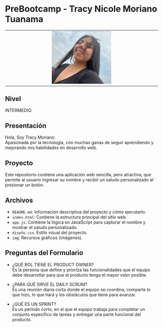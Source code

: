 # PreBootcamp - Tracy Nicole Moriano Tuanama
<table align="center">
    <tr>
        <td align="center" style="width: 25%;">
            <img src="img/fototracy.jpeg" style="width: 40%; height: auto;"/>
        </td>
    </tr>
</table>

## Nivel
INTERMEDIO.

## Presentación
Hola, Soy Tracy Moriano. <br>
Apasionada por la tecnología, con muchas ganas de seguir aprendiendo y mejorando mis habilidades en desarrollo web.

## Proyecto
Este repositorio contiene una aplicación web sencilla, pero atractiva, que permite al usuario ingresar su nombre y recibir un saludo personalizado al presionar un botón.

## Archivos
- `README.md`: Información descriptiva del proyecto y cómo ejecutarlo.
- `index.html`: Contiene la estructura principal del sitio web.
- `app.js`: Contiene la lógica en JavaScript para capturar el nombre y mostrar el saludo personalizado.
- `diseño.css`: Estilo visual del proyecto.
- `img`: Recursos gráficos (imágenes). 

## Preguntas del Formulario
- ¿QUÉ ROL TIENE EL PRODUCT OWNER? <br> 
Es la persona que define y prioriza las funcionalidades que el equipo debe desarrollar para que el producto tenga el mayor valor posible. <br>

- ¿PARA QUÉ SIRVE EL DAILY SCRUM? <br>
Es una reunión diaria corta donde el equipo se coordina, comparte lo que hizo, lo que hará y los obstáculos que tiene para avanzar. <br>

- ¿QUÉ ES UN SPRINT? <br>
Es un período corto, en el que el equipo trabaja para completar un conjunto específico de tareas y entregar una parte funcional del producto.